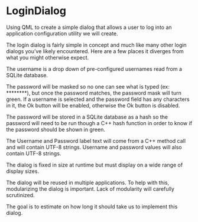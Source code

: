 # LoginDialog

Using QML to create a simple dialog that allows a user to log into an
application configuration utility we will create.

The login dialog is fairly simple in concept and much like many other login dialogs
you’ve likely encountered. Here are a few places it diverges from what you
might otherwise expect. 

The username is a drop down of pre-configured usernames read from a SQLite
database. 

The password will be masked so no one can see what is typed (ex: ********), but once the password 
matches, the password mask will turn green. If a username is selected and the password
field has any characters in it, the Ok button will be enabled, otherwise the Ok button is disabled.  

The password will be stored in a SQLite database as a hash so the password will
need to be run though a C++ hash function in order to know if the password
should be shown in green. 

The Username and Password label text will come from a C++ method call and will
contain UTF-8 strings. Username and password values will also contain UTF-8 strings.

The dialog is fixed in size at runtime but must display on a wide range of display sizes. 

The dialog will be reused in multiple applications. To help with this, modularizing the dialog is important. 
Lack of modularity will carefully scrutinized. 

The goal is to estimate on how long it should take us to implement this dialog. 
